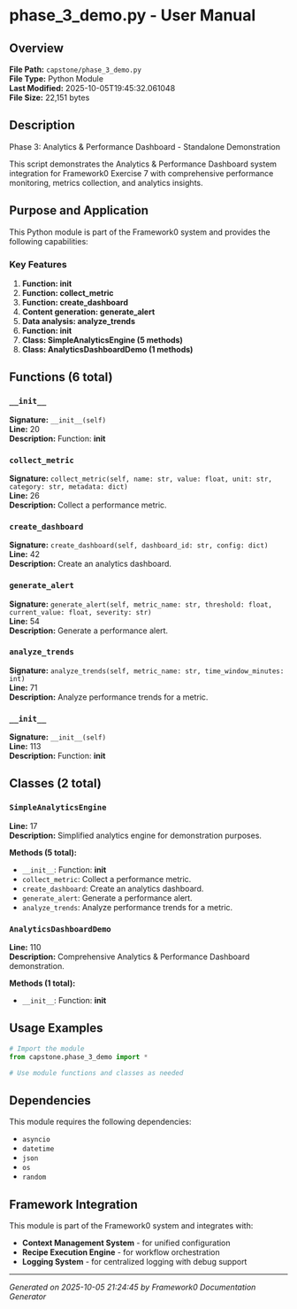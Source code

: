 # phase_3_demo.py - User Manual

## Overview
**File Path:** `capstone/phase_3_demo.py`  
**File Type:** Python Module  
**Last Modified:** 2025-10-05T19:45:32.061048  
**File Size:** 22,151 bytes  

## Description
Phase 3: Analytics & Performance Dashboard - Standalone Demonstration

This script demonstrates the Analytics & Performance Dashboard system integration
for Framework0 Exercise 7 with comprehensive performance monitoring, metrics
collection, and analytics insights.

## Purpose and Application
This Python module is part of the Framework0 system and provides the following capabilities:

### Key Features
1. **Function: __init__**
2. **Function: collect_metric**
3. **Function: create_dashboard**
4. **Content generation: generate_alert**
5. **Data analysis: analyze_trends**
6. **Function: __init__**
7. **Class: SimpleAnalyticsEngine (5 methods)**
8. **Class: AnalyticsDashboardDemo (1 methods)**

## Functions (6 total)

### `__init__`

**Signature:** `__init__(self)`  
**Line:** 20  
**Description:** Function: __init__

### `collect_metric`

**Signature:** `collect_metric(self, name: str, value: float, unit: str, category: str, metadata: dict)`  
**Line:** 26  
**Description:** Collect a performance metric.

### `create_dashboard`

**Signature:** `create_dashboard(self, dashboard_id: str, config: dict)`  
**Line:** 42  
**Description:** Create an analytics dashboard.

### `generate_alert`

**Signature:** `generate_alert(self, metric_name: str, threshold: float, current_value: float, severity: str)`  
**Line:** 54  
**Description:** Generate a performance alert.

### `analyze_trends`

**Signature:** `analyze_trends(self, metric_name: str, time_window_minutes: int)`  
**Line:** 71  
**Description:** Analyze performance trends for a metric.

### `__init__`

**Signature:** `__init__(self)`  
**Line:** 113  
**Description:** Function: __init__


## Classes (2 total)

### `SimpleAnalyticsEngine`

**Line:** 17  
**Description:** Simplified analytics engine for demonstration purposes.

**Methods (5 total):**
- `__init__`: Function: __init__
- `collect_metric`: Collect a performance metric.
- `create_dashboard`: Create an analytics dashboard.
- `generate_alert`: Generate a performance alert.
- `analyze_trends`: Analyze performance trends for a metric.

### `AnalyticsDashboardDemo`

**Line:** 110  
**Description:** Comprehensive Analytics & Performance Dashboard demonstration.

**Methods (1 total):**
- `__init__`: Function: __init__


## Usage Examples

```python
# Import the module
from capstone.phase_3_demo import *

# Use module functions and classes as needed
```


## Dependencies

This module requires the following dependencies:

- `asyncio`
- `datetime`
- `json`
- `os`
- `random`


## Framework Integration

This module is part of the Framework0 system and integrates with:

- **Context Management System** - for unified configuration
- **Recipe Execution Engine** - for workflow orchestration
- **Logging System** - for centralized logging with debug support


---
*Generated on 2025-10-05 21:24:45 by Framework0 Documentation Generator*
